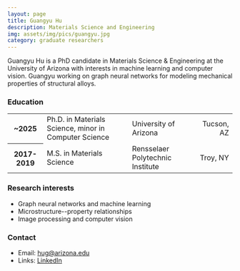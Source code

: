 ```yaml
---
layout: page
title: Guangyu Hu
description: Materials Science and Engineering
img: assets/img/pics/guangyu.jpg
category: graduate researchers
---
```


Guangyu Hu is a PhD candidate in Materials Science & Engineering at the University of Arizona with interests in machine learning and computer vision. Guangyu working on graph neural networks for modeling mechanical properties of structural alloys.

### Education

<div class="table-responsive">
    <table class="table table-sm table-borderless">
        <tr>
            <th scope="row">~2025</th>
            <td>Ph.D. in Materials Science, minor in Computer Science</td>
            <td>University of Arizona</td>
            <td align ="right">Tucson, AZ</td>
        </tr>
        <tr>
            <th scope="row">2017-2019</th>
            <td>M.S. in Materials Science</td>
            <td>Rensselaer Polytechnic Institute</td>
            <td align ="right">Troy, NY</td>
        </tr>
    </table>
</div>

### Research interests

- Graph neural networks and machine learning
- Microstructure--property relationships
- Image processing and computer vision

### Contact

- Email: hug@arizona.edu
- Links: [LinkedIn](https://www.linkedin.com/in/guangyu-hu-462814247/)